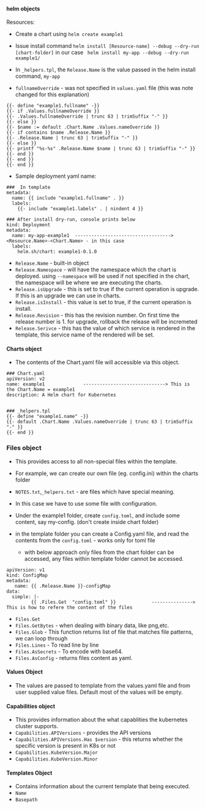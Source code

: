 #### helm objects

Resources:

- Create a chart using `helm create example1`
- Issue install command `helm install [Resource-name] --debug --dry-run [chart-folder]` in our case
  ` helm install my-app --debug --dry-run example1/`

- In `_helpers.tpl`, the `Release.Name` is the value passed in the helm install command, `my-app`
- `fullnameOverride` - was not specified in `values.yaml` file (this was note changed for this explanation)
```
{{- define "example1.fullname" -}}
{{- if .Values.fullnameOverride }}
{{- .Values.fullnameOverride | trunc 63 | trimSuffix "-" }}
{{- else }}
{{- $name := default .Chart.Name .Values.nameOverride }}
{{- if contains $name .Release.Name }}
{{- .Release.Name | trunc 63 | trimSuffix "-" }}
{{- else }}
{{- printf "%s-%s" .Release.Name $name | trunc 63 | trimSuffix "-" }}
{{- end }}
{{- end }}
{{- end }}

```
- Sample deployment yaml name:
```
###  In template 
metadata:
  name: {{ include "example1.fullname" . }}
  labels:
    {{- include "example1.labels" . | nindent 4 }}

### After install dry-run, console prints below 
kind: Deployment
metadata:
  name: my-app-example1  -----------------------------------> <Resource.Name>-<Chart.Name> - in this case 
  labels:
    helm.sh/chart: example1-0.1.0

```
 - `Release.Name`  - built-in object
 - `Release.Namespace` - will have the namespace which the chart is deployed. using `--namespace` will be used if not specified in the chart, the namespace will be where we are executing the charts.
 - `Release.isUpgrade` - this is set to true if the current operation is upgrade. If this is an upgrade we can use in charts.
 - `Release.isInstall` - this value is set to true, if the current operation is install. 
 - `Release.Revision` - this has the revision number. On first time the release number is 1. for upgrade, rollback the release will be incremeted
 - `Release.Serivce` - this has the value of which service is rendered in the template, this service name of the rendered will be set. 

#### Charts object
- The contents of the Chart.yaml file will accessible via this object.
```
### Chart.yaml
apiVersion: v2
name: example1              ------------------------------> This is the Chart.Name = example1
description: A Helm chart for Kubernetes


### _helpers.tpl
{{- define "example1.name" -}}
{{- default .Chart.Name .Values.nameOverride | trunc 63 | trimSuffix "-" }}
{{- end }}
```

### Files object
 - This provides access to all non-special files within the template.
 - For example, we can create our own file (eg. config.ini) within the charts folder
 - `NOTES.txt`,`_helpers.txt` - are files which have special meaning.
 - In this case we have to use some file with configuration.

- Under the example1 folder, create `config.toml`, and include some content, say my-config. (don't create inside chart folder)
- in the template folder you can create a Config.yaml file, and read the contents from the `config.toml` - works only for toml file
   - with below approach only files from the chart folder can be accessed, any files within template folder cannot be accessed.
```
apiVersion: v1
kind: ConfigMap
metadata:
   name: {{ .Release.Name }}-configMap
data: 
  simple: |-
         {{ .Files.Get  "config.toml" }}             ---------------> This is how to refere the content of the files
```

- `Files.Get` 
- `Files.GetBytes` - when dealing with binary data, like png,etc.
- `Files.Glob` - This function returns list of file that matches file patterns, we can loop through
- `Files.Lines` - To read line by line
- `Files.AsSecrets` - To encode with base64.
- `Files.AsConfig` - returns files content as yaml.

#### Values Object
 - The values are passed to template from the values.yaml file and from user supplied value files. Default most of the values will be empty.

#### Capabilities object
 - This provides information about the what capablities the kubernetes cluster supports.
 - `Capabilities.APIVersions` - provides the API versions 
 - `Capabilities.APIVersions.Has $version` - this returns whether the specific version is present in K8s or not
 - `Capabilities.KubeVersion.Major`
 - `Capabilities.KubeVersion.Minor`
 
#### Templates Object
  - Contains information about the current template that being executed.
  - `Name`
  - `Basepath`



